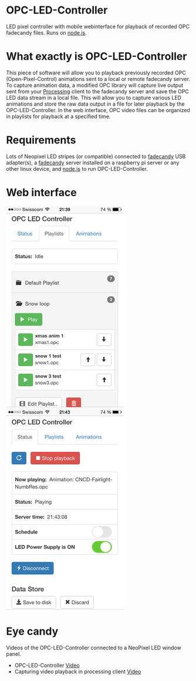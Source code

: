 # OPC-LED-Controller
LED pixel controller with mobile webinterface for playback of recorded OPC fadecandy files. Runs on [node.js].

# What exactly is OPC-LED-Controller
This piece of software will allow you to playback previously recorded OPC (Open-Pixel-Control) animations sent to a local or remote fadecandy server. To capture animation data, a modified OPC library will capture live output sent from your [Processing] client to the fadecandy server and save the OPC LED data stream in a local file. This will allow you to capture various LED animations and store the raw data output in a file for later playback by the OPC-LED-Controller.
In the web interface, OPC video files can be organized in playlists for playback at a specified time.

# Requirements
Lots of Neopixel LED stripes (or compatible) connected to [fadecandy] USB adapter(s), a [fadecandy] server installed on a raspberry pi server or any other linux device, and [node.js] to run OPC-LED-Controller.

# Web interface

![webinterface](/doc/screenshot_webinterface_01.png?raw=true "Screenshot 1")
![webinterface](/doc/screenshot_webinterface_02.png?raw=true "Screenshot 2")

# Eye candy
Videos of the OPC-LED-Controller connected to a NeoPixel LED window panel.

* OPC-LED-Controller [Video](https://www.youtube.com/watch?v=C-R0qOiEBWI) 
* Capturing video playback in processing client [Video](https://www.youtube.com/watch?v=MzDn-qfUKUI)

[node.js]:http://nodejs.org
[fadecandy]:https://github.com/scanlime/fadecandy/
[Processing]:https://processing.org
